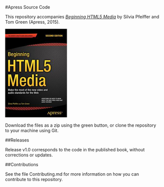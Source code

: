 #Apress Source Code

This repository accompanies [*Beginning HTML5 Media*](http://www.apress.com/9781484204610) by Silvia Pfeiffer and Tom Green (Apress, 2015).

![Cover image](9781484204610.jpg)

Download the files as a zip using the green button, or clone the repository to your machine using Git.

##Releases

Release v1.0 corresponds to the code in the published book, without corrections or updates.

##Contributions

See the file Contributing.md for more information on how you can contribute to this repository.
